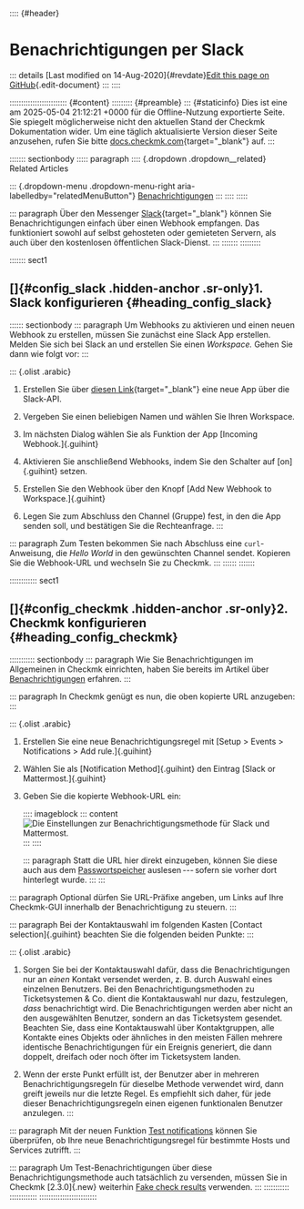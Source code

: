 :::: {#header}
# Benachrichtigungen per Slack

::: details
[Last modified on 14-Aug-2020]{#revdate}[Edit this page on
GitHub](https://github.com/Checkmk/checkmk-docs/edit/2.3.0/src/common/de/notifications_slack.asciidoc){.edit-document}
:::
::::

::::::::::::::::::::::::: {#content}
::::::::: {#preamble}
::: {#staticinfo}
Dies ist eine am 2025-05-04 21:12:21 +0000 für die Offline-Nutzung
exportierte Seite. Sie spiegelt möglicherweise nicht den aktuellen Stand
der Checkmk Dokumentation wider. Um eine täglich aktualisierte Version
dieser Seite anzusehen, rufen Sie bitte
[docs.checkmk.com](https://docs.checkmk.com/){target="_blank"} auf.
:::

::::::: sectionbody
::::: paragraph
:::: {.dropdown .dropdown__related}
Related Articles

::: {.dropdown-menu .dropdown-menu-right aria-labelledby="relatedMenuButton"}
[Benachrichtigungen](notifications.html)
:::
::::
:::::

::: paragraph
Über den Messenger [Slack](https://slack.com/){target="_blank"} können
Sie Benachrichtigungen einfach über einen Webhook empfangen. Das
funktioniert sowohl auf selbst gehosteten oder gemieteten Servern, als
auch über den kostenlosen öffentlichen Slack-Dienst.
:::
:::::::
:::::::::

::::::: sect1
## []{#config_slack .hidden-anchor .sr-only}1. Slack konfigurieren {#heading_config_slack}

:::::: sectionbody
::: paragraph
Um Webhooks zu aktivieren und einen neuen Webhook zu erstellen, müssen
Sie zunächst eine Slack App erstellen. Melden Sie sich bei Slack an und
erstellen Sie einen *Workspace.* Gehen Sie dann wie folgt vor:
:::

::: {.olist .arabic}
1.  Erstellen Sie über [diesen
    Link](https://api.slack.com/messaging/webhooks){target="_blank"}
    eine neue App über die Slack-API.

2.  Vergeben Sie einen beliebigen Namen und wählen Sie Ihren Workspace.

3.  Im nächsten Dialog wählen Sie als Funktion der App [Incoming
    Webhook.]{.guihint}

4.  Aktivieren Sie anschließend Webhooks, indem Sie den Schalter auf
    [on]{.guihint} setzen.

5.  Erstellen Sie den Webhook über den Knopf [Add New Webhook to
    Workspace.]{.guihint}

6.  Legen Sie zum Abschluss den Channel (Gruppe) fest, in den die App
    senden soll, und bestätigen Sie die Rechteanfrage.
:::

::: paragraph
Zum Testen bekommen Sie nach Abschluss eine `curl`-Anweisung, die *Hello
World* in den gewünschten Channel sendet. Kopieren Sie die Webhook-URL
und wechseln Sie zu Checkmk.
:::
::::::
:::::::

:::::::::::: sect1
## []{#config_checkmk .hidden-anchor .sr-only}2. Checkmk konfigurieren {#heading_config_checkmk}

::::::::::: sectionbody
::: paragraph
Wie Sie Benachrichtigungen im Allgemeinen in Checkmk einrichten, haben
Sie bereits im Artikel über [Benachrichtigungen](notifications.html)
erfahren.
:::

::: paragraph
In Checkmk genügt es nun, die oben kopierte URL anzugeben:
:::

::: {.olist .arabic}
1.  Erstellen Sie eine neue Benachrichtigungsregel mit [Setup \> Events
    \> Notifications \> Add rule.]{.guihint}

2.  Wählen Sie als [Notification Method]{.guihint} den Eintrag [Slack or
    Mattermost.]{.guihint}

3.  Geben Sie die kopierte Webhook-URL ein:

    :::: imageblock
    ::: content
    ![Die Einstellungen zur Benachrichtigungsmethode für Slack und
    Mattermost.](../images/notifications_slack.png)
    :::
    ::::

    ::: paragraph
    Statt die URL hier direkt einzugeben, können Sie diese auch aus dem
    [Passwortspeicher](password_store.html) auslesen --- sofern sie
    vorher dort hinterlegt wurde.
    :::
:::

::: paragraph
Optional dürfen Sie URL-Präfixe angeben, um Links auf Ihre Checkmk-GUI
innerhalb der Benachrichtigung zu steuern.
:::

::: paragraph
Bei der Kontaktauswahl im folgenden Kasten [Contact selection]{.guihint}
beachten Sie die folgenden beiden Punkte:
:::

::: {.olist .arabic}
1.  Sorgen Sie bei der Kontaktauswahl dafür, dass die Benachrichtigungen
    nur an *einen* Kontakt versendet werden, z. B. durch Auswahl eines
    einzelnen Benutzers. Bei den Benachrichtigungsmethoden zu
    Ticketsystemen & Co. dient die Kontaktauswahl nur dazu, festzulegen,
    *dass* benachrichtigt wird. Die Benachrichtigungen werden aber nicht
    an den ausgewählten Benutzer, sondern an das Ticketsystem gesendet.
    Beachten Sie, dass eine Kontaktauswahl über Kontaktgruppen, alle
    Kontakte eines Objekts oder ähnliches in den meisten Fällen mehrere
    identische Benachrichtigungen für ein Ereignis generiert, die dann
    doppelt, dreifach oder noch öfter im Ticketsystem landen.

2.  Wenn der erste Punkt erfüllt ist, der Benutzer aber in mehreren
    Benachrichtigungsregeln für dieselbe Methode verwendet wird, dann
    greift jeweils nur die letzte Regel. Es empfiehlt sich daher, für
    jede dieser Benachrichtigungsregeln einen eigenen funktionalen
    Benutzer anzulegen.
:::

::: paragraph
Mit der neuen Funktion [Test
notifications](notifications.html#notification_testing) können Sie
überprüfen, ob Ihre neue Benachrichtigungsregel für bestimmte Hosts und
Services zutrifft.
:::

::: paragraph
Um Test-Benachrichtigungen über diese Benachrichtigungsmethode auch
tatsächlich zu versenden, müssen Sie in Checkmk [2.3.0]{.new} weiterhin
[Fake check results](notifications.html#fake_check_results) verwenden.
:::
:::::::::::
::::::::::::
:::::::::::::::::::::::::

